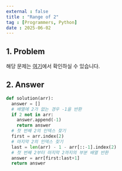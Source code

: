 ```yaml
---
external : false
title : "Range of 2"
tag : [Programmers, Python]
date : 2025-06-02
---
```


## 1. Problem

해당 문제는 [여기](https://school.programmers.co.kr/learn/courses/30/lessons/181894)에서 확인하실 수 있습니다.

## 2. Answer

```python
def solution(arr):
  answer = []
  # 배열에 2가 없는 경우 -1을 반환
  if 2 not in arr:
    answer.append(-1)
    return answer
  # 첫 번째 2의 인덱스 찾기
  first = arr.index(2)
  # 마지막 2의 인덱스 찾기
  last = len(arr) - 1 - arr[::-1].index(2)
  # 첫 번째 2부터 마지막 2까지의 부분 배열 반환
  answer = arr[first:last+1]
  return answer
```
